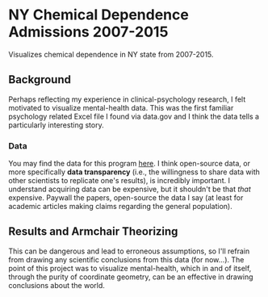 # NY Chemical Dependence Admissions 2007-2015
Visualizes chemical dependence in NY state from 2007-2015.

## Background

Perhaps reflecting my experience in clinical-psychology research, I felt motivated to visualize mental-health data. 
This was the first familiar psychology related Excel file I found via data.gov and I think the data tells a particularly interesting story.

### Data

You may find the data for this program [here](https://catalog.data.gov/dataset/chemical-dependence-treatment-program-admissions-beginning-2007). I think open-source data, or more specifically **data transparency** (i.e., the willingness to share data with other scientists
to replicate one's results), is incredibly important. I understand acquiring data can be expensive, but it shouldn't be that *that* expensive. Paywall the papers, open-source the data I say (at least for academic articles making claims regarding the general population). 

## Results and Armchair Theorizing

This can be dangerous and lead to erroneous assumptions, so I'll refrain from drawing any scientific conclusions from this data (for now...). The point of this project was to visualize mental-health, which in and of itself, through the purity of coordinate geometry, can be an effective in
drawing conclusions about the world.
